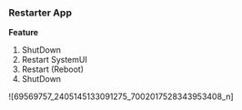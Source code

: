 ### Restarter App
**Feature**

1. ShutDown
2. Restart SystemUI
3. Restart (Reboot)
4. ShutDown

![69569757_2405145133091275_7002017528343953408_n]
